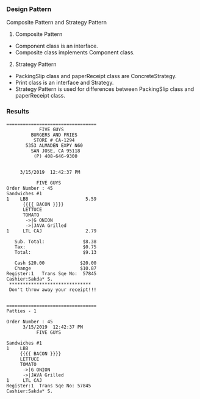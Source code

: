 
### Design Pattern
Composite Pattern and Strategy Pattern

1. Composite Pattern
 - Component class is an interface.
 - Composite class implements Component class.
 
2. Strategy Pattern
 - PackingSlip class and paperReceipt class are ConcreteStrategy.
 - Print class is an interface and Strategy.
 - Strategy Pattern is used for differences between PackingSlip class and paperReceipt class.
 
### Results
```
=================================
            FIVE GUYS
         BURGERS AND FRIES
          STORE # CA-1294
       5353 ALMADEN EXPY N60
         SAN JOSE, CA 95118
          (P) 408-646-9300


     3/15/2019  12:42:37 PM

           FIVE GUYS    
Order Number : 45
Sandwiches #1
1    LBB                     5.59
      {{{{ BACON }}}}
      LETTUCE
      TOMATO
       ->|G ONION
       ->|JAVA Grilled
1     LTL CAJ                2.79

   Sub. Total:              $8.38
   Tax:                     $0.75
   Total:                   $9.13

   Cash $20.00             $20.00
   Change                  $10.87
Register:1   Trans Sqe No:  57845
Cashier:Sakda* S.
 ******************************  
 Don't throw away your receipt!!! 


=================================
Patties - 1

Order Number : 45
      3/15/2019  12:42:37 PM
           FIVE GUYS    

Sandwiches #1
1    LBB
     {{{{ BACON }}}}
     LETTUCE
     TOMATO
      ->|G ONION
      ->|JAVA Grilled
1     LTL CAJ
Register:1  Trans Sqe No: 57845
Cashier:Sakda* S.



```


